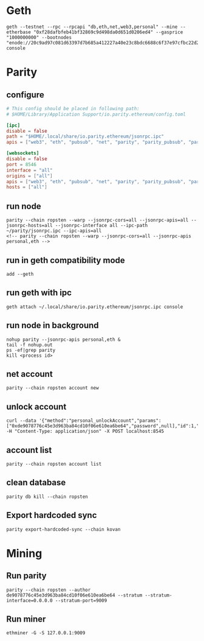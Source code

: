 # Geth
```
geth --testnet --rpc --rpcapi "db,eth,net,web3,personal" --mine --etherbase "0xf28dafbfeb41bf32869c9d498da0d651d0206ed4" --gasprice "1000000000" --bootnodes "enode://20c9ad97c081d63397d7b685a412227a40e23c8bdc6688c6f37e97cfbc22d2b4d1db1510d8f61e6a8866ad7f0e17c02b14182d37ea7c3c8b9c2683aeb6b733a1@52.169.14.227:30303,enode://6ce05930c72abc632c58e2e4324f7c7ea478cec0ed4fa2528982cf34483094e9cbc9216e7aa349691242576d552a2a56aaeae426c5303ded677ce455ba1acd9d@13.84.180.240:30303" console
```

# Parity
## configure

```conf
# This config should be placed in following path:
# $HOME/Library/Application Support/io.parity.ethereum/config.toml

[ipc]
disable = false
path = "$HOME/.local/share/io.parity.ethereum/jsonrpc.ipc"
apis = ["web3", "eth", "pubsub", "net", "parity", "parity_pubsub", "parity_accounts", "traces", "rpc", "shh", "shh_pubsub"]

[websockets]
disable = false
port = 8546
interface = "all"
origins = ["all"]
apis = ["web3", "eth", "pubsub", "net", "parity", "parity_pubsub", "parity_accounts", "traces", "rpc", "shh", "shh_pubsub"]
hosts = ["all"]
```

## run node
```
parity --chain ropsten --warp --jsonrpc-cors=all --jsonrpc-apis=all --jsonrpc-hosts=all --jsonrpc-interface all --ipc-path ~/parity/jsonrpc.ipc --ipc-apis=all
<!-- parity --chain ropsten --warp --jsonrpc-cors=all --jsonrpc-apis personal,eth -->
```

## run in geth compatibility mode
```
add --geth
```

## run geth with ipc
```
geth attach ~/.local/share/io.parity.ethereum/jsonrpc.ipc console
```

## run node in background
```shell
nohup parity --jsonrpc-apis personal,eth &
tail -f nohup.out
ps -ef|grep parity
kill <process id>
```


## net account
```
parity --chain ropsten account new
```

## unlock account
```
curl --data '{"method":"personal_unlockAccount","params":["0xde9078776c45e3d963ba84cd10f06e610ea6be64","password",null],"id":1,"jsonrpc":"2.0"}' -H "Content-Type: application/json" -X POST localhost:8545
```

## account list
```
parity --chain ropsten account list
```

## clean database
```
parity db kill --chain ropsten
```

## Export hardcoded sync
```
parity export-hardcoded-sync --chain kovan
```

# Mining
## Run parity
```
parity --chain ropsten --author de9078776c45e3d963ba84cd10f06e610ea6be64 --stratum --stratum-interface=0.0.0.0 --stratum-port=9009
```

## Run miner
```
ethminer -G -S 127.0.0.1:9009
```
